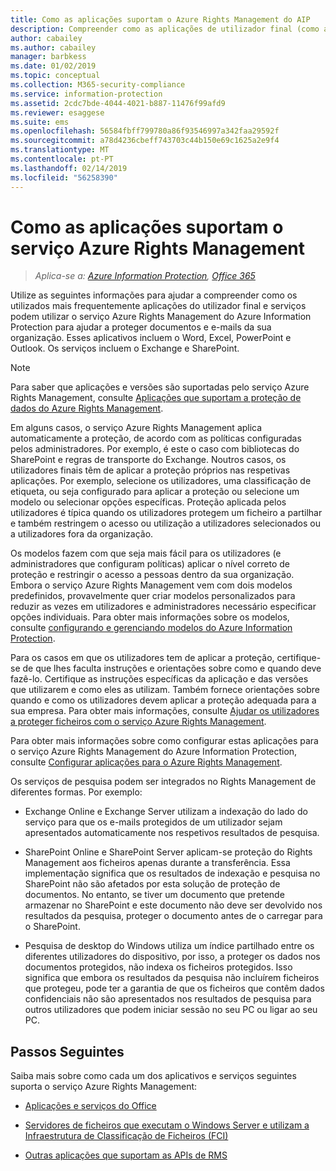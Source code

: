 ```yaml
---
title: Como as aplicações suportam o Azure Rights Management do AIP
description: Compreender como as aplicações de utilizador final (como as aplicações do Office, Word, Excel, PowerPoint e Outlook) e serviços (como o Exchange e o SharePoint) utilizados mais frequentemente podem utilizar o serviço Azure Rights Management do Azure Information Protection para ajudar a proteger os documentos e e-mails da sua organização.
author: cabailey
ms.author: cabailey
manager: barbkess
ms.date: 01/02/2019
ms.topic: conceptual
ms.collection: M365-security-compliance
ms.service: information-protection
ms.assetid: 2cdc7bde-4044-4021-b887-11476f99afd9
ms.reviewer: esaggese
ms.suite: ems
ms.openlocfilehash: 56584fbff799780a86f93546997a342faa29592f
ms.sourcegitcommit: a78d4236cbeff743703c44b150e69c1625a2e9f4
ms.translationtype: MT
ms.contentlocale: pt-PT
ms.lasthandoff: 02/14/2019
ms.locfileid: "56258390"
---
```

# <a name="how-applications-support-the-azure-rights-management-service"></a>Como as aplicações suportam o serviço Azure Rights Management

>*Aplica-se a: [Azure Information Protection](https://azure.microsoft.com/pricing/details/information-protection), [Office 365](https://download.microsoft.com/download/E/C/F/ECF42E71-4EC0-48FF-AA00-577AC14D5B5C/Azure_Information_Protection_licensing_datasheet_EN-US.pdf)*

Utilize as seguintes informações para ajudar a compreender como os utilizados mais frequentemente aplicações do utilizador final e serviços podem utilizar o serviço Azure Rights Management do Azure Information Protection para ajudar a proteger documentos e e-mails da sua organização. Esses aplicativos incluem o Word, Excel, PowerPoint e Outlook. Os serviços incluem o Exchange e SharePoint.

> [!NOTE]
> Para saber que aplicações e versões são suportadas pelo serviço Azure Rights Management, consulte [Aplicações que suportam a proteção de dados do Azure Rights Management](./requirements-applications.md).

Em alguns casos, o serviço Azure Rights Management aplica automaticamente a proteção, de acordo com as políticas configuradas pelos administradores. Por exemplo, é este o caso com bibliotecas do SharePoint e regras de transporte do Exchange. Noutros casos, os utilizadores finais têm de aplicar a proteção próprios nas respetivas aplicações. Por exemplo, selecione os utilizadores, uma classificação de etiqueta, ou seja configurado para aplicar a proteção ou selecione um modelo ou selecionar opções específicas. Proteção aplicada pelos utilizadores é típica quando os utilizadores protegem um ficheiro a partilhar e também restringem o acesso ou utilização a utilizadores selecionados ou a utilizadores fora da organização.

Os modelos fazem com que seja mais fácil para os utilizadores (e administradores que configuram políticas) aplicar o nível correto de proteção e restringir o acesso a pessoas dentro da sua organização. Embora o serviço Azure Rights Management vem com dois modelos predefinidos, provavelmente quer criar modelos personalizados para reduzir as vezes em utilizadores e administradores necessário especificar opções individuais. Para obter mais informações sobre os modelos, consulte [configurando e gerenciando modelos do Azure Information Protection](configure-policy-templates.md).

Para os casos em que os utilizadores tem de aplicar a proteção, certifique-se de que lhes faculta instruções e orientações sobre como e quando deve fazê-lo. Certifique as instruções específicas da aplicação e das versões que utilizarem e como eles as utilizam. Também fornece orientações sobre quando e como os utilizadores devem aplicar a proteção adequada para a sua empresa. Para obter mais informações, consulte [Ajudar os utilizadores a proteger ficheiros com o serviço Azure Rights Management](help-users.md).

Para obter mais informações sobre como configurar estas aplicações para o serviço Azure Rights Management do Azure Information Protection, consulte [Configurar aplicações para o Azure Rights Management](configure-applications.md).

Os serviços de pesquisa podem ser integrados no Rights Management de diferentes formas. Por exemplo: 

- Exchange Online e Exchange Server utilizam a indexação do lado do serviço para que os e-mails protegidos de um utilizador sejam apresentados automaticamente nos respetivos resultados de pesquisa. 

- SharePoint Online e SharePoint Server aplicam-se proteção do Rights Management aos ficheiros apenas durante a transferência. Essa implementação significa que os resultados de indexação e pesquisa no SharePoint não são afetados por esta solução de proteção de documentos. No entanto, se tiver um documento que pretende armazenar no SharePoint e este documento não deve ser devolvido nos resultados da pesquisa, proteger o documento antes de o carregar para o SharePoint.

- Pesquisa de desktop do Windows utiliza um índice partilhado entre os diferentes utilizadores do dispositivo, por isso, a proteger os dados nos documentos protegidos, não indexa os ficheiros protegidos. Isso significa que embora os resultados da pesquisa não incluírem ficheiros que protegeu, pode ter a garantia de que os ficheiros que contêm dados confidenciais não são apresentados nos resultados de pesquisa para outros utilizadores que podem iniciar sessão no seu PC ou ligar ao seu PC. 

## <a name="next-steps"></a>Passos Seguintes

Saiba mais sobre como cada um dos aplicativos e serviços seguintes suporta o serviço Azure Rights Management:

-   [Aplicações e serviços do Office](office-apps-services-support.md)

-   [Servidores de ficheiros que executam o Windows Server e utilizam a Infraestrutura de Classificação de Ficheiros (FCI)](file-server-support.md)

-   [Outras aplicações que suportam as APIs de RMS](api-support.md)

